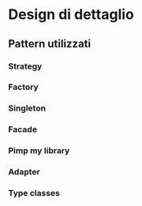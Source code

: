 # Design di dettaglio
## Pattern utilizzati
### Strategy
### Factory
### Singleton
### Facade
### Pimp my library
### Adapter
### Type classes